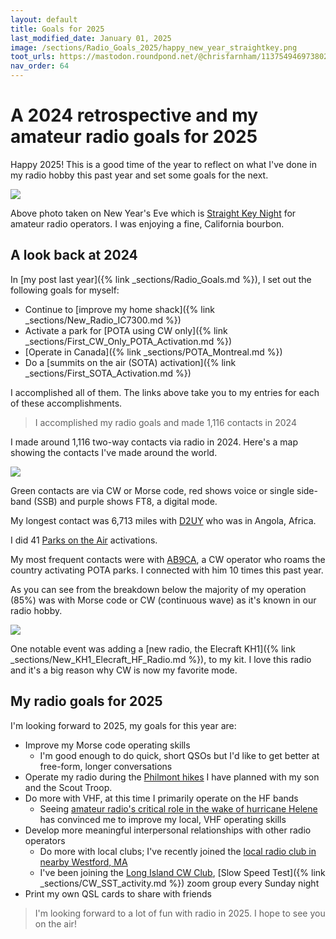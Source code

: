 ```yaml
---
layout: default
title: Goals for 2025
last_modified_date: January 01, 2025
image: /sections/Radio_Goals_2025/happy_new_year_straightkey.png
toot_urls: https://mastodon.roundpond.net/@chrisfarnham/113754946973802664
nav_order: 64
---
```

# A 2024 retrospective and my amateur radio goals for 2025

Happy 2025! This is a good time of the year to reflect on what I've done in my radio hobby this past year
and set some goals for the next.

![](happy_new_year_straightkey.png)

Above photo taken on New Year's Eve which is [Straight Key Night](https://www.arrl.org/news/arrl-straight-key-night-2024) for
amateur radio operators. I was enjoying a fine, California bourbon.

## A look back at 2024

In [my post last year]({% link _sections/Radio_Goals.md %}), I set out the following goals for myself:
  - Continue to [improve my home shack]({% link _sections/New_Radio_IC7300.md %})
  - Activate a park for [POTA using CW only]({% link _sections/First_CW_Only_POTA_Activation.md %})
  - [Operate in Canada]({% link _sections/POTA_Montreal.md %})
  - Do a [summits on the air (SOTA) activation]({% link _sections/First_SOTA_Activation.md %})

I accomplished all of them. The links above take you to my entries for each of these accomplishments.

> I accomplished my radio goals and made 1,116 contacts in 2024

I made around 1,116 two-way contacts via radio in 2024. Here's a map showing the contacts I've made around the world.

![](map_of_2024_contacts.png)

Green contacts are via CW or Morse code, red shows voice or single side-band (SSB) and purple shows FT8, a digital mode.

My longest contact was 6,713 miles with [D2UY](https://www.qrz.com/db/D2UY) who was in Angola, Africa.

I did 41 [Parks on the Air](https://parksontheair.com/) activations.

My most frequent contacts were with [AB9CA](https://pota.app/#/profile/AB9CA), a CW operator who roams
the country activating POTA parks. I connected with him 10 times this past year.

As you can see from the breakdown below
the majority of my operation (85%) was with Morse code or CW (continuous wave) as it's known in our radio hobby.

![](operating_modes_breakdown.png)

One notable event was adding a [new radio, the Elecraft KH1]({% link _sections/New_KH1_Elecraft_HF_Radio.md %}), to my kit. I love
this radio and it's a big reason why CW is now my favorite mode.

## My radio goals for 2025

I'm looking forward to 2025, my goals for this year are:

 - Improve my Morse code operating skills
   - I'm good enough to do quick, short QSOs but I'd like to get better at free-form, longer conversations
 - Operate my radio during the [Philmont hikes](https://www.philmontscoutranch.org/) I have planned with my son and the Scout Troop.
 - Do more with VHF, at this time I primarily operate on the HF bands
    - Seeing
    [amateur radio's critical role in the wake of hurricane Helene](https://www.wcnc.com/article/weather/hurricane/helene/ham-radio-helene-recovery-north-carolina/275-a905e9cd-5b86-48ff-b4b5-f0e4546115dd)
    has convinced me to improve my local, VHF operating skills
 - Develop more meaningful interpersonal relationships with other radio operators
    - Do more with local clubs; I've recently joined the [local radio club in nearby Westford, MA](http://www.wb1gof.org/)
    - I've been joining the [Long Island CW Club](https://longislandcwclub.org/),
      [Slow Speed Test]({% link _sections/CW_SST_activity.md %}) zoom group every Sunday night
 - Print my own QSL cards to share with friends

> I'm looking forward to a lot of fun with radio in 2025. I hope to see you on the air!
